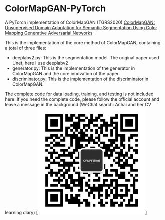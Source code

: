 # ColorMapGAN-PyTorch
A PyTorch implementation of ColorMapGAN (TGRS2020)
<a href="https://arxiv.org/pdf/1907.12859.pdf">ColorMapGAN: Unsupervised Domain Adaptation for Semantic Segmentation Using Color Mapping Generative Adversarial Networks</a>

This is the implementation of the core method of ColorMapGAN, containing a total of three files:

+ deeplabv2.py: This is the segmentation model. The original paper used Unet, here I use deeplabv2
+ generator.py: This is the implementation of the generator in ColorMapGAN and the core innovation of the paper.
+ discriminator.py: This is the implementation of the discriminator in ColorMapGAN.

The complete code for data loading, training, and testing is not included here. If you need the complete code, please follow the official account and leave a message in the background (WeChat search: Achai and her CV learning diary)
[![QR code](https://github.com/AI-Chen/ColorMapGAN/blob/main/qrcode_for_gh_e41e549f33cd_344.jpg "QR code")]
